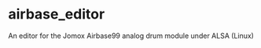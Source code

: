 airbase_editor
==============

An editor for the Jomox Airbase99 analog drum module under ALSA (Linux)